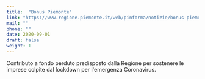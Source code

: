 ```yaml
---
title:  "Bonus Piemonte"
link: "https://www.regione.piemonte.it/web/pinforma/notizie/bonus-piemonte-istruzioni-per-riceverlo"
mail: ""
phone: ""
date: 2020-09-01
draft: false
weight: 1
---
```


Contributo a fondo perduto predisposto dalla Regione per sostenere le imprese colpite dal lockdown per l'emergenza Coronavirus.